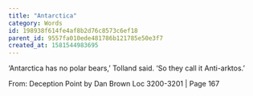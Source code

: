 ```yaml
---
title: "Antarctica"
category: Words
id: 198938f614fe4af8b2d76c8573c6ef18
parent_id: 9557fa010ede481786b121785e50e3f7
created_at: 1581544983695
---
```


‘Antarctica has no polar bears,’ Tolland said. ‘So they call it Anti-arktos.’

From:
Deception Point by Dan Brown
Loc 3200-3201 | Page 167

    